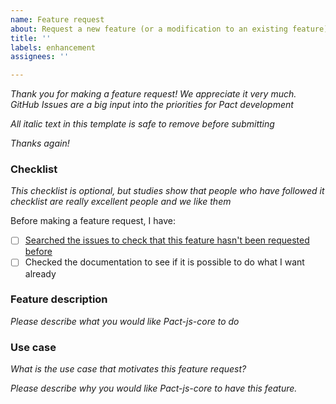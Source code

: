 ```yaml
---
name: Feature request
about: Request a new feature (or a modification to an existing feature)
title: ''
labels: enhancement
assignees: ''

---
```


_Thank you for making a feature request! We appreciate it very much. GitHub Issues are a big input into the priorities for Pact development_

_All italic text in this template is safe to remove before submitting_

_Thanks again!_

### Checklist

_This checklist is optional, but studies show that people who have followed it checklist are really excellent people and we like them_

Before making a feature request, I have: 

- [ ] [Searched the issues to check that this feature hasn't been requested before](https://github.com/pact-foundation/pact-js-core/issues?q=is%3Aissue)
- [ ] Checked the documentation to see if it is possible to do what I want already 

### Feature description

_Please describe what you would like Pact-js-core to do_

### Use case

_What is the use case that motivates this feature request?_

_Please describe *why* you would like Pact-js-core to have this feature._
